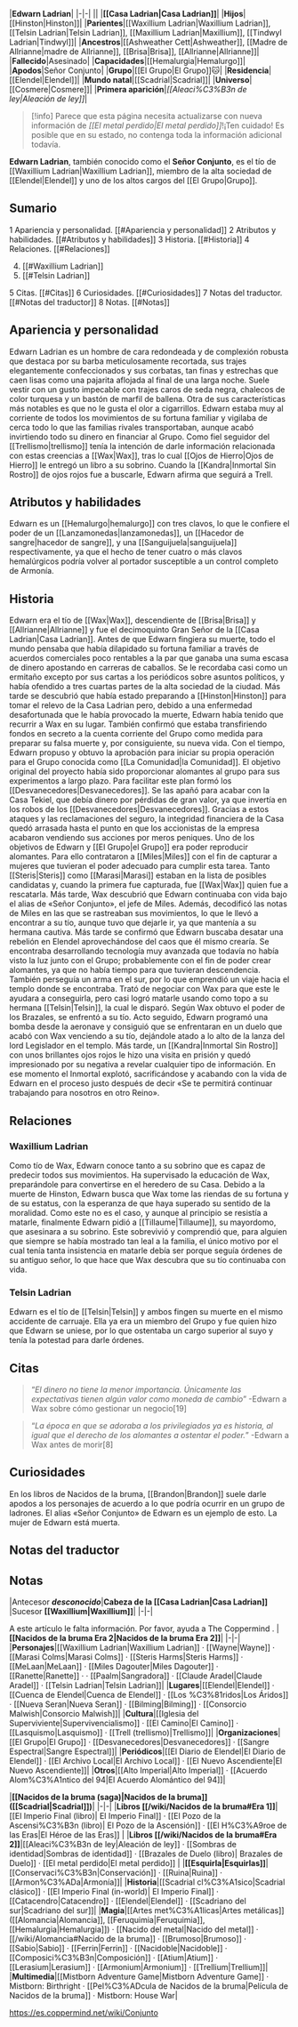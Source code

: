 

|**Edwarn Ladrian**|
|-|-|
||
|**[[Casa Ladrian\|Casa Ladrian]]**|
|**Hijos**|[[Hinston\|Hinston]]|
|**Parientes**|[[Waxillium Ladrian\|Waxillium Ladrian]], [[Telsin Ladrian\|Telsin Ladrian]], [[Maxillium Ladrian\|Maxillium]], [[Tindwyl Ladrian\|Tindwyl]]|
|**Ancestros**|[[Ashweather Cett\|Ashweather]], [[Madre de Allrianne\|madre de Allrianne]], [[Brisa\|Brisa]], [[Allrianne\|Allrianne]]|
|**Fallecido**|Asesinado|
|**Capacidades**|[[Hemalurgia\|Hemalurgo]]|
|**Apodos**|Señor Conjunto|
|**Grupo**|[[El Grupo\|El Grupo]]🐱︎|
|**Residencia**|[[Elendel\|Elendel]]|
|**Mundo natal**|[[Scadrial\|Scadrial]]|
|**Universo**|[[Cosmere\|Cosmere]]|
|**Primera aparición**|*[[Aleaci%C3%B3n de ley\|Aleación de ley]]*|

> [!info] Parece que esta página necesita actualizarse con nueva información de *[[El metal perdido\|El metal perdido]]*!¡Ten cuidado! Es posible que en su estado, no contenga toda la información adicional todavía.

**Edwarn Ladrian**, también conocido como el **Señor Conjunto**, es el tío de [[Waxillium Ladrian\|Waxillium Ladrian]], miembro de la alta sociedad de [[Elendel\|Elendel]] y uno de los altos cargos del [[El Grupo\|Grupo]].

## Sumario

1 Apariencia y personalidad. [[#Apariencia y personalidad]] 
2 Atributos y habilidades. [[#Atributos y habilidades]] 
3 Historia. [[#Historia]] 
4 Relaciones. [[#Relaciones]] 

4. [[#Waxillium Ladrian]] 
4. [[#Telsin Ladrian]] 


5 Citas. [[#Citas]] 
6 Curiosidades. [[#Curiosidades]] 
7 Notas del traductor. [[#Notas del traductor]] 
8 Notas. [[#Notas]] 


## Apariencia y personalidad
 
Edwarn Ladrian es un hombre de cara redondeada y de complexión robusta que destaca por su barba meticulosamente recortada, sus trajes elegantemente confeccionados y sus corbatas, tan finas y estrechas que caen lisas como una pajarita aflojada al final de una larga noche.
Suele vestir con un gusto impecable con trajes caros de seda negra, chalecos de color turquesa y un bastón de marfil de ballena. Otra de sus características más notables es que no le gusta el olor a cigarrillos. Edwarn estaba muy al corriente de todos los movimientos de su fortuna familiar y vigilaba de cerca todo lo que las familias rivales transportaban, aunque acabó invirtiendo todo su dinero en financiar al Grupo.
Como fiel seguidor del [[Trellismo\|trellismo]] tenía la intención de darle información relacionada con estas creencias a [[Wax\|Wax]], tras lo cual [[Ojos de Hierro\|Ojos de Hierro]] le entregó un libro a su sobrino. Cuando la [[Kandra\|Inmortal Sin Rostro]] de ojos rojos fue a buscarle, Edwarn afirma que seguirá a Trell.

## Atributos y habilidades
Edwarn es un [[Hemalurgo\|hemalurgo]] con tres clavos, lo que le confiere el poder de un [[Lanzamonedas\|lanzamonedas]], un [[Hacedor de sangre\|hacedor de sangre]], y una [[Sanguijuela\|sanguijuela]] respectivamente, ya que el hecho de tener cuatro o más clavos hemalúrgicos podría volver al portador susceptible a un control completo de Armonía.


## Historia
 
Edwarn era el tío de [[Wax\|Wax]], descendiente de [[Brisa\|Brisa]] y [[Allrianne\|Allrianne]] y fue el decimoquinto Gran Señor de la [[Casa Ladrian\|Casa Ladrian]].
Antes de que Edwarn fingiera su muerte, todo el mundo pensaba que había dilapidado su fortuna familiar a través de acuerdos comerciales poco rentables a la par que ganaba una suma escasa de dinero apostando en carreras de caballos. Se le recordaba casi como un ermitaño excepto por sus cartas a los periódicos sobre asuntos políticos, y había ofendido a tres cuartas partes de la alta sociedad de la ciudad.
Más tarde se descubrió que había estado preparando a [[Hinston\|Hinston]] para tomar el relevo de la Casa Ladrian pero, debido a una enfermedad desafortunada que le había provocado la muerte, Edwarn había tenido que recurrir a Wax en su lugar. También confirmó que estaba transfiriendo fondos en secreto a la cuenta corriente del Grupo como medida para preparar su falsa muerte y, por consiguiente, su nueva vida.
Con el tiempo, Edwarn propuso y obtuvo la aprobación para iniciar su propia operación para el Grupo conocida como [[La Comunidad\|la Comunidad]]. El objetivo original del proyecto había sido proporcionar alomantes al grupo para sus experimentos a largo plazo. Para facilitar este plan formó los [[Desvanecedores\|Desvanecedores]].
Se las apañó para acabar con la Casa Tekiel, que debía dinero por pérdidas de gran valor, ya que invertía en los robos de los [[Desvanecedores\|Desvanecedores]]. Gracias a estos ataques y las reclamaciones del seguro, la integridad financiera de la Casa quedó arrasada hasta el punto en que los accionistas de la empresa acabaron vendiendo sus acciones por meros peniques.
Uno de los objetivos de Edwarn y [[El Grupo\|el Grupo]] era poder reproducir alomantes. Para ello contrataron a [[Miles\|Miles]] con el fin de capturar a mujeres que tuvieran el poder adecuado para cumplir esta tarea. Tanto [[Steris\|Steris]] como [[Marasi\|Marasi]] estaban en la lista de posibles candidatas y, cuando la primera fue capturada, fue [[Wax\|Wax]] quien fue a rescatarla.
Más tarde, Wax descubrió que Edwarn continuaba con vida bajo el alias de «Señor Conjunto», el jefe de Miles. Además, decodificó las notas de Miles en las que se rastreaban sus movimientos, lo que le llevó a encontrar a su tío, aunque tuvo que dejarle ir, ya que mantenía a su hermana cautiva.
Más tarde se confirmó que Edwarn buscaba desatar una rebelión en Elendel aprovechándose del caos que él mismo crearía. Se encontraba desarrollando tecnología muy avanzada que todavía no había visto la luz junto con el Grupo; probablemente con el fin de poder crear alomantes, ya que no había tiempo para que tuvieran descendencia.
También perseguía un arma en el sur, por lo que emprendió un viaje hacia el templo donde se encontraba. Trató de negociar con Wax para que este le ayudara a conseguirla, pero casi logró matarle usando como topo a su hermana [[Telsin\|Telsin]], la cual le disparó.
Según Wax obtuvo el poder de los Brazales, se enfrentó a su tío. Acto seguido, Edwarn programó una bomba desde la aeronave y consiguió que se enfrentaran en un duelo que acabó con Wax venciendo a su tío, dejándole atado a lo alto de la lanza del lord Legislador en el templo.
Más tarde, un [[Kandra\|Inmortal Sin Rostro]] con unos brillantes ojos rojos le hizo una visita en prisión y quedó impresionado por su negativa a revelar cualquier tipo de información. En ese momento el Inmortal explotó, sacrificándose y acabando con la vida de Edwarn en el proceso justo después de decir «Se te permitirá continuar trabajando para nosotros en otro Reino».

## Relaciones
### Waxillium Ladrian
Como tío de Wax, Edwarn conoce tanto a su sobrino que es capaz de predecir todos sus movimientos. Ha supervisado la educación de Wax, preparándole para convertirse en el heredero de su Casa.
Debido a la muerte de Hinston, Edwarn busca que Wax tome las riendas de su fortuna y de su estatus, con la esperanza de que haya superado su sentido de la moralidad.
Como este no es el caso, y aunque al principio se resistía a matarle, finalmente Edwarn pidió a [[Tillaume\|Tillaume]], su mayordomo, que asesinara a su sobrino. Este sobrevivió y comprendió que, para alguien que siempre se había mostrado tan leal a la familia, el único motivo por el cual tenía tanta insistencia en matarle debía ser porque seguía órdenes de su antiguo señor, lo que hace que Wax descubra que su tío continuaba con vida.

### Telsin Ladrian
Edwarn es el tío de [[Telsin\|Telsin]] y ambos fingen su muerte en el mismo accidente de carruaje. Ella ya era un miembro del Grupo y fue quien hizo que Edwarn se uniese, por lo que ostentaba un cargo superior al suyo y tenía la potestad para darle órdenes.

## Citas
>“*El dinero no tiene la menor importancia. Únicamente las expectativas tienen algún valor como moneda de cambio*”
\-Edwarn a Wax sobre cómo gestionar un negocio[19]


>“*La época en que se adoraba a los privilegiados ya es historia, al igual que el derecho de los alomantes a ostentar el poder.*”
\-Edwarn a Wax antes de morir[8]


## Curiosidades
En los libros de Nacidos de la bruma, [[Brandon\|Brandon]] suele darle apodos a los personajes de acuerdo a lo que podría ocurrir en un grupo de ladrones. El alias «Señor Conjunto» de Edwarn es un ejemplo de esto.
La mujer de Edwarn está muerta.
## Notas del traductor

## Notas
|Antecesor  ***desconocido***|**Cabeza de la [[Casa Ladrian\|Casa Ladrian]]** |Sucesor  **[[Waxillium\|Waxillium]]**|
|-|-|


A este artículo le falta información. Por favor, ayuda a The Coppermind .
|**[[Nacidos de la bruma Era 2\|Nacidos de la bruma Era 2]]**|
|-|-|
|**Personajes**|[[Waxillium Ladrian\|Waxillium Ladrian]] · [[Wayne\|Wayne]] · [[Marasi Colms\|Marasi Colms]] · [[Steris Harms\|Steris Harms]] · [[MeLaan\|MeLaan]] · [[Miles Dagouter\|Miles Dagouter]] · [[Ranette\|Ranette]] ·  · [[Paalm\|Sangradora]] · [[Claude Aradel\|Claude Aradel]] · [[Telsin Ladrian\|Telsin Ladrian]]|
|**Lugares**|[[Elendel\|Elendel]] · [[Cuenca de Elendel\|Cuenca de Elendel]] · [[Los %C3%81ridos\|Los Áridos]] · [[Nueva Seran\|Nueva Seran]] · [[Bilming\|Bilming]] · [[Consorcio Malwish\|Consorcio Malwish]]|
|**Cultura**|[[Iglesia del Superviviente\|Supervivencialismo]] · [[El Camino\|El Camino]] · [[Lasquismo\|Lasquismo]] · [[Trell (trellismo)\|Trellismo]]|
|**Organizaciones**|[[El Grupo\|El Grupo]] · [[Desvanecedores\|Desvanecedores]] · [[Sangre Espectral\|Sangre Espectral]]|
|**Periódicos**|[[El Diario de Elendel\|El Diario de Elendel]] · [[El Archivo Local\|El Archivo Local]] · [[El Nuevo Ascendiente\|El Nuevo Ascendiente]]|
|**Otros**|[[Alto Imperial\|Alto Imperial]] · [[Acuerdo Alom%C3%A1ntico del 94\|El Acuerdo Alomántico del 94]]|

|**[[Nacidos de la bruma (saga)\|Nacidos de la bruma]] ([[Scadrial\|Scadrial]])**|
|-|-|
|**Libros [[/wiki/Nacidos de la bruma#Era 1]]**|[[El Imperio Final (libro)\| El Imperio Final]] · [[El Pozo de la Ascensi%C3%B3n (libro)\| El Pozo de la Ascensión]] · [[El H%C3%A9roe de las Eras\|El Héroe de las Eras]] |
|**Libros [[/wiki/Nacidos de la bruma#Era 2]]**|[[Aleaci%C3%B3n de ley\|Aleación de ley]] · [[Sombras de identidad\|Sombras de identidad]] · [[Brazales de Duelo (libro)\| Brazales de Duelo]] · [[El metal perdido\|El metal perdido]]  |
|**[[Esquirla\|Esquirlas]]**|[[Conservaci%C3%B3n\|Conservación]] · [[Ruina\|Ruina]] · [[Armon%C3%ADa\|Armonía]]|
|**Historia**|[[Scadrial cl%C3%A1sico\|Scadrial clásico]] · [[El Imperio Final (in-world)\| El Imperio Final]] · [[Catacendro\|Catacendro]] · [[Elendel\|Elendel]] · [[Scadriano del sur\|Scadriano del sur]]|
|**Magia**|[[Artes met%C3%A1licas\|Artes metálicas]] ([[Alomancia\|Alomancia]], [[Feruquimia\|Feruquimia]], [[Hemalurgia\|Hemalurgia]]) · [[Nacido del metal\|Nacido del metal]] · [[/wiki/Alomancia#Nacido de la bruma]] · [[Brumoso\|Brumoso]] · [[Sabio\|Sabio]] · [[Ferrin\|Ferrin]] · [[Nacidoble\|Nacidoble]] · [[Composici%C3%B3n\|Composición]] · [[Atium\|Atium]] · [[Lerasium\|Lerasium]] · [[Armonium\|Armonium]] · [[Trellium\|Trellium]]|
|**Multimedia**|[[Mistborn Adventure Game\|Mistborn Adventure Game‎‎]] · Mistborn: Birthright · [[Pel%C3%ADcula de Nacidos de la bruma\|Película de Nacidos de la bruma]] · Mistborn: House War|



https://es.coppermind.net/wiki/Conjunto